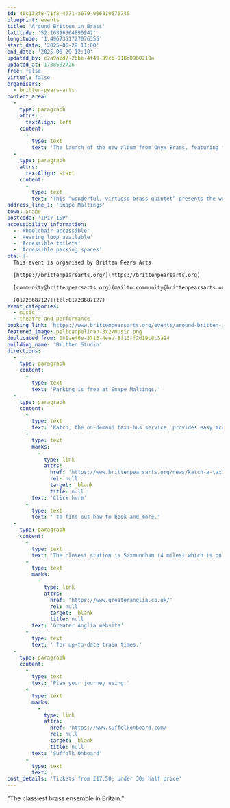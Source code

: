 ```yaml
---
id: 46c132f8-71f8-4671-a679-006319671745
blueprint: events
title: 'Around Britten in Brass'
latitude: '52.16396364890942'
longitude: '1.4967351727076355'
start_date: '2025-06-29 11:00'
end_date: '2025-06-29 12:10'
updated_by: c2a9acd7-26be-4f49-89cb-918d0960210a
updated_at: 1738582726
free: false
virtual: false
organisers:
  - britten-pears-arts
content_area:
  -
    type: paragraph
    attrs:
      textAlign: left
    content:
      -
        type: text
        text: 'The launch of the new album from Onyx Brass, featuring first performances of Britten and Imogen Holst among a varied and colourful programme of music from the last 100 years.'
  -
    type: paragraph
    attrs:
      textAlign: start
    content:
      -
        type: text
        text: 'This “wonderful, virtuoso brass quintet” presents the world premiere of Benjamin Britten’s Funeral March, newly completed by Bernard Hughes from sketches in our archive. We will hear the first modern performance of his Fanfare for David Webster and three special pieces by Imogen Holst, including her Leiston Suite. The programme also contains a wealth of stirring brass music from the last century including suites by Horovitz and Bernstein, Malcolm Arnold’s Quintet, and Walton’s fantastic Roaring Fanfare.'
address_line_1: 'Snape Maltings'
town: Snape
postcode: 'IP17 1SP'
accessibility_information:
  - 'Wheelchair accessible'
  - 'Hearing loop available'
  - 'Accessible toilets'
  - 'Accessible parking spaces'
cta: |-
  This event is organised by Britten Pears Arts

  [https://brittenpearsarts.org/](https://brittenpearsarts.org)

  [community@brittenpearsarts.org](mailto:community@brittenpearsarts.org)

  [01728687127](tel:01728687127)
event_categories:
  - music
  - theatre-and-performance
booking_link: 'https://www.brittenpearsarts.org/events/around-britten-in-brass'
featured_image: pelicanpelican-3x2/music.png
duplicated_from: 081ae46e-3713-4eea-8f13-f2d19c8c3a94
building_name: 'Britten Studio'
directions:
  -
    type: paragraph
    content:
      -
        type: text
        text: 'Parking is free at Snape Maltings.'
  -
    type: paragraph
    content:
      -
        type: text
        text: 'Katch, the on-demand taxi-bus service, provides easy access to Snape Maltings, connecting it to the towns of Framlingham, Parham, Hacheston, Wickham Market, Wickham Market Railway Station at Campsea Ashe, and Tunstall. '
      -
        type: text
        marks:
          -
            type: link
            attrs:
              href: 'https://www.brittenpearsarts.org/news/katch-a-taxi-bus-to-snape-maltings'
              rel: null
              target: _blank
              title: null
        text: 'Click here'
      -
        type: text
        text: ' to find out how to book and more.'
  -
    type: paragraph
    content:
      -
        type: text
        text: 'The closest station is Saxmundham (4 miles) which is on the East Suffolk Ipswich on the Lowestoft train line. Wickham Market station (6 miles) is located in Campsea Ash on the same line. Visit the '
      -
        type: text
        marks:
          -
            type: link
            attrs:
              href: 'https://www.greateranglia.co.uk/'
              rel: null
              target: _blank
              title: null
        text: 'Greater Anglia website'
      -
        type: text
        text: ' for up-to-date train times.'
  -
    type: paragraph
    content:
      -
        type: text
        text: 'Plan your journey using '
      -
        type: text
        marks:
          -
            type: link
            attrs:
              href: 'https://www.suffolkonboard.com/'
              rel: null
              target: _blank
              title: null
        text: 'Suffolk Onboard'
      -
        type: text
        text: .
cost_details: 'Tickets from £17.50; under 30s half price'
---
```

"The classiest brass ensemble in Britain."